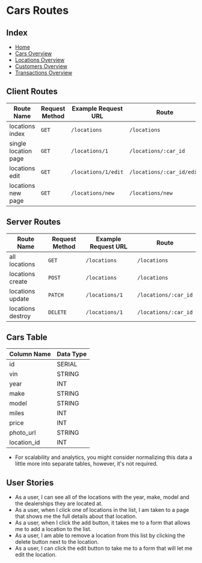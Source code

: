 # Cars Routes

## Index

- [Home](/README.md)
- [Cars Overview](/cars_overview.md)
- [Locations Overview](/locations_overview.md)
- [Customers Overview](/customers_overview.md)
- [Transactions Overview](/transactions_overview.md)

## Client Routes

| Route Name      | Request Method | Example Request URL | Route                |
| --------------- | -------------- | ------------------- | -------------------- |
| locations index      | `GET`          | `/locations`             | `/locations`              |
| single location page | `GET`          | `/locations/1`           | `/locations/:car_id`      |
| locations edit       | `GET`          | `/locations/1/edit`      | `/locations/:car_id/edit` |
| locations new page   | `GET`          | `/locations/new`         | `/locations/new`          |

## Server Routes

| Route Name   | Request Method | Example Request URL | Route           |
| ------------ | -------------- | ------------------- | --------------- |
| all locations     | `GET`          | `/locations`             | `/locations`         |
| locations create  | `POST`         | `/locations`             | `/locations`         |
| locations update  | `PATCH`        | `/locations/1`           | `/locations/:car_id` |
| locations destroy | `DELETE`       | `/locations/1`           | `/locations/:car_id` |

## Cars Table

| Column Name | Data Type |
| ----------- | --------- |
| id          | SERIAL    |
| vin         | STRING    |
| year        | INT       |
| make        | STRING    |
| model       | STRING    |
| miles       | INT       |
| price       | INT       |
| photo_url   | STRING    |
| location_id | INT       |

- For scalability and analytics, you might consider normalizing this data a little more into separate tables, however, it's not required.

## User Stories

- As a user, I can see all of the locations with the year, make, model and the dealerships they are located at.
- As a user, when I click one of locations in the list, I am taken to a page that shows me the full details about that location.
- As a user, when I click the add button, it takes me to a form that allows me to add a location to the list.
- As a user, I am able to remove a location from this list by clicking the delete button next to the location.
- As a user, I can click the edit button to take me to a form that will let me edit the location.
